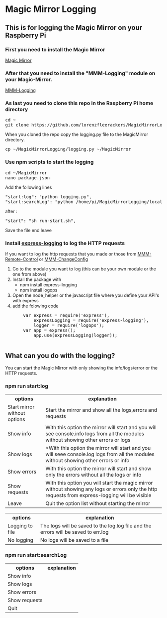 # Magic Mirror Logging
<h2>This is for logging the Magic Mirror on your Raspberry Pi</h2>

<h3>First you need to install the Magic Mirror</h3>
<a href="https://github.com/MichMich/MagicMirror">Magic Mirror</a>

<h3>After that you need to install the "MMM-Logging" module on your Magic-Mirror.</h3>
<a href="https://github.com/shbatm/MMM-Logging">MMM-Logging</a>

<h3>As last you need to clone this repo in the Raspberry Pi home directory</h3>
<pre>
cd ~
git clone https://github.com/lorenzfleerackers/MagicMirrorLogging.git
</pre>
<p>When you cloned the repo copy the logging.py file to the MagicMirror directory.</p>
<pre>cp ~/MagicMirrorLogging/logging.py ~/MagicMirror</pre>

<h3>Use npm scripts to start the logging</h3>
<pre>
cd ~/MagicMirror
nano package.json
</pre>
<p>Add the following lines
<pre>
"start:log": "python logging.py",
"start:searchLog": "python /home/pi/MagicMirrorLogging/localLogging.py",
</pre>
</p>
<p>after : <pre>"start": "sh run-start.sh",</pre></p>
<p>Save the file end leave</p>

<h3>Install <a href="https://www.npmjs.com/package/express-logging">express-logging</a> to log the HTTP requests</h3>
<p>If you want to log the http requests that you made or those from <a href="https://github.com/Jopyth/MMM-Remote-Control.git">MMM-Remote-Control</a> or <a href="">MMM-ChangeConfig</a>
<ol>
  <li>Go to the module you want to log (this can be your own module or the one from above)</li>
  <li>Install the package with 
   <ul>
     <li>npm install express-logging</li>
     <li>npm install logops</li>
    </ul>
  </li>
  <li>Open the node_helper or the javascript file where you define your API's with express</li>
  <li>add the folowing code
  <pre>
    var express = require('express'),
        expressLogging = require('express-logging'),
        logger = require('logops');
    var app = express();
        app.use(expressLogging(logger));
  </pre>
  </li>
</ol>

<h2>What can you do with the logging?</h2>
<p>You can start the Magic Mirror with only showing the info/logs/error or the HTTP requests.</p>

<h3>npm run start:log</h3>
<table>
  <tr>
    <th>options</th>
    <th>explanation</th>
  </tr>
  <tr>
    <td>Start mirror without options</td>
    <td>Start the mirror and show all the logs,errors and requests</td>
  </tr>
  <tr>
    <td>Show info</td>
    <td>With this option the mirror will start and you will see console.info logs from all the modules without showing other errors or logs</td>
  </tr>
  <tr>
    <td>Show logs</td>
    <td>>With this option the mirror will start and you will seee console.log logs from all the modules without showing other errors or info</td>
  </tr>
  <tr>
    <td>Show errors</td>
    <td>With this option the mirror will start and show only the errors without all the logs or info</td>
  </tr>
  <tr>
    <td>Show requests</td>
    <td>With this option you will start the magic mirror without showing any logs or errors only the http requests from express-logging will be visible</td>
  </tr>
  <tr>
    <td>Leave</td>
    <td>Quit the option list without starting the mirror</td>
  </tr>
</table>
<table>
  <tr>
    <th>options</th>
    <th>explanation</th>
  </tr>
  <tr>
    <td>Logging to file</td>
    <td>The logs will be saved to the log.log file and the errors will be saved to err.log</td>
  </tr>
  <tr>
    <td>No logging</td>
    <td>No logs will be saved to a file</td>
  </tr>
</table>
<h3>npm run start:searchLog</h3>
<table>
  <tr>
    <th>options</th>
    <th>explanation</th>
  </tr>
  <tr>
    <td>Show info</td>
    <td></td>
  </tr>
  <tr>
    <td>Show logs</td>
    <td</td>
  </tr>
  <tr>
    <td>Show errors</td>
    <td></td>
  </tr>
  <tr>
    <td>Show requests</td>
    <td></td>
  </tr>
  <tr>
    <td>Quit</td>
    <td></td>
  </tr>
</table>



